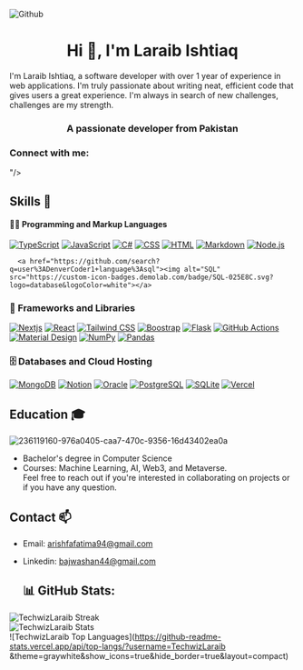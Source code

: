![Github](https://github.com/Techwiz-Laraib/READ-ME/assets/159939710/d8e40279-40e9-417f-95b0-c29277bf6724)
<h1 align="center">Hi 👋, I'm Laraib Ishtiaq</h1>
I'm Laraib Ishtiaq, a software developer with over 1 year of experience in web applications. I'm truly passionate about writing neat, efficient code that gives users a great experience. I'm always in search of new challenges, challenges are my strength.

<h3 align="center">A passionate developer from Pakistan</h3>

<h3 align="left">Connect with me:</h3>
"/>
</p>

## Skills 🚀
<h4>👨‍💻 Programming and Markup Languages</h4>
  <p>
     <a href="https://github.com/search?q=user%3ADenverCoder1+language%3AtypeScript"><img alt="TypeScript" src="https://img.shields.io/badge/TypeScript-007ACC.svg?logo=typescript&logoColor=white"></a>
     <a href="https://github.com/search?q=user%3ADenverCoder1+language%3Ajavascript"><img alt="JavaScript" src="https://img.shields.io/badge/JavaScript-F7DF1E.svg?logo=javascript&logoColor=black"></a>
      <a href="https://github.com/search?q=user%3ADenverCoder1+language%3Acsharp"><img alt="C#" src="https://custom-icon-badges.demolab.com/badge/C%23-68217A.svg?logo=cs2&logoColor=white"></a>
      <a href="https://github.com/search?q=user%3ADenverCoder1+language%3Acss"><img alt="CSS" src="https://img.shields.io/badge/CSS-1572B6.svg?logo=css3&logoColor=white"></a>
      <a href="https://github.com/search?q=user%3ADenverCoder1+language%3Ahtml"><img alt="HTML" src="https://img.shields.io/badge/HTML-E34F26.svg?logo=html5&logoColor=white"></a>
      <a href="https://github.com/search?q=user%3ADenverCoder1+language%3Amarkdown"><img alt="Markdown" src="https://img.shields.io/badge/Markdown-000000.svg?logo=markdown&logoColor=white"></a>
      <a href="https://github.com/search?q=user%3ADenverCoder1+language%3Ajavascript"><img alt="Node.js" src="https://img.shields.io/badge/Node.js-43853D.svg?logo=node.js&logoColor=white"></a>
      
      <a href="https://github.com/search?q=user%3ADenverCoder1+language%3Asql"><img alt="SQL" src="https://custom-icon-badges.demolab.com/badge/SQL-025E8C.svg?logo=database&logoColor=white"></a>
  </p>

  <h3>🧰 Frameworks and Libraries</h3>
  <p>
    <a href="#"><img alt="Nextjs" src="https://img.shields.io/badge/Nextjs-20232a.svg?logo=nextjs&logoColor=%2361DAFB"></a>
    <a href="#"><img alt="React" src="https://img.shields.io/badge/React-20232a.svg?logo=react&logoColor=%2361DAFB"></a>
    <a href="#"><img alt="Tailwind CSS" src="https://img.shields.io/badge/tailwindcss-%2338B2AC.svg?style=flat-square&logo=tailwind-css&logoColor=white"></a>
    <a href="#"><img alt="Boostrap" src="https://img.shields.io/badge/bootstrap-%238511FA.svg?style=flat-square&logo=bootstrap&logoColor=white"></a>
    <a href="#"><img alt="Flask" src="https://img.shields.io/badge/Flask-000000.svg?logo=flask&logoColor=white"></a>
    <a href="#"><img alt="GitHub Actions" src="https://img.shields.io/badge/GitHub%20Actions-2671E5.svg?logo=github%20actions&logoColor=white"></a>
    <a href="#"><img alt="Material Design" src="https://img.shields.io/badge/Material%20Design-0081CB.svg?logo=material-design&logoColor=white"></a>
    <a href="#"><img alt="NumPy" src="https://img.shields.io/badge/Numpy-013243.svg?logo=numpy&logoColor=white"></a>
    <a href="#"><img alt="Pandas" src="https://img.shields.io/badge/Pandas-150458.svg?logo=pandas&logoColor=white"></a>
    
  </p>

  <h3>🗄️ Databases and Cloud Hosting</h3>

  <p>
      <a href="#"><img alt="MongoDB" src ="https://img.shields.io/badge/MongoDB-4ea94b.svg?logo=mongodb&logoColor=white"></a>
      <a href="#"><img alt="Notion" src="https://img.shields.io/badge/Notion-010101.svg?logo=notion&logoColor=white"></a>
      <a href="#"><img alt="Oracle" src ="https://img.shields.io/badge/Oracle-F00000.svg?logo=oracle&logoColor=white"></a>
      <a href="#"><img alt="PostgreSQL" src ="https://img.shields.io/badge/PostgreSQL-316192.svg?logo=postgresql&logoColor=white"></a>
      <a href="#"><img alt="SQLite" src ="https://img.shields.io/badge/SQLite-07405e.svg?logo=sqlite&logoColor=white"></a>
      <a href="#"><img alt="Vercel" src="https://img.shields.io/badge/Vercel-000000.svg?logo=vercel&logoColor=white"></a>
  </p>
</details>

## Education 🎓

![236119160-976a0405-caa7-470c-9356-16d43402ea0a](https://github.com/Techwiz-Laraib/Techwiz-Laraib/assets/159939710/0c546e6b-d54d-4c99-b780-fe60bea1cf2f)

* Bachelor's degree in Computer Science
* Courses: Machine Learning, AI, Web3, and Metaverse.
<br>Feel free to reach out if you're interested in collaborating on projects or if you have any question.

## Contact 📫
* Email: arishfafatima94@gmail.com
* Linkedin: bajwashan44@gmail.com

  ## 📊 GitHub Stats:
![TechwizLaraib Streak](https://github-readme-streak-stats.herokuapp.com/?user=hashimthepassionate&theme=graywhite&hide_border=true)</br>
![TechwizLaraib Stats](https://github-readme-stats.vercel.app/api?username=hashimthepassionate&theme=graywhite&show_icons=true&hide_border=true&count_private=true)</br>
![TechwizLaraib Top Languages](https://github-readme-stats.vercel.app/api/top-langs/?username=TechwizLaraib &theme=graywhite&show_icons=true&hide_border=true&layout=compact)

